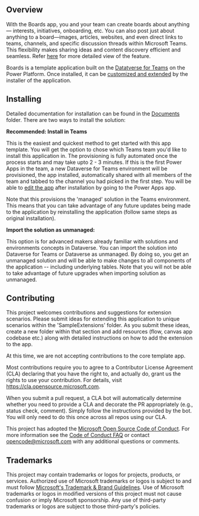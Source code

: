 ## Overview

With the Boards app, you and your team can create boards about anything — interests, initiatives, onboarding, etc. You can also post just about anything to a board—images, articles, websites, and even direct links to teams, channels, and specific discussion threads within Microsoft Teams. This flexibility makes sharing ideas and content discovery efficient and seamless. Refer [here](https://aka.ms/TeamsBoardsDocs) for more detailed view of the feature.

Boards is a template application built on the [Datatverse for Teams](https://powerapps.microsoft.com/en-us/blog/reshape-the-future-of-work-with-microsoft-dataverse-for-teams-now-generally-available/) on the Power Platform. Once installed, it can be [customized and extended](https://docs.microsoft.com/en-us/powerapps/teams/customize-sample-apps) by the installer of the application.

## Installing

Detailed documentation for installation can be found in the [Documents](https://github.com/OfficeDev/microsoft-teams-apps-boards/tree/main/Documentation) folder. There are two ways to install the solution:

**Recommended: Install in Teams**

This is the easiest and quickest method to get started with this app template. You will get the option to chose which Teams team you'd like to install this application in. The provisioning is fully automated once the process starts and may take upto 2 - 3 minutes. If this is the first Power Apps in the team, a new Dataverse for Teams environment will be provisioned, the app installed, automatically shared with all members of the team and tabbed to the channel you had picked in the first step. You will be able to [edit the app](https://docs.microsoft.com/en-us/powerapps/teams/customize-sample-apps) after installation by going to the Power Apps app.

Note that this provisions the 'managed' solution in the Teams environment. This means that you can take advantage of any future updates being made to the application by reinstalling the application (follow same steps as original installation).

**Import the solution as unmanaged:**

This option is for advanced makers already familiar with solutions and environments concepts in Dataverse. You can import the solution into Dataverse for Teams or Dataverse as unmanaged. By doing so, you get an unmanaged solution and will be able to make changes to all components of the application -- including underlying tables. Note that you will not be able to take advantage of future upgrades when importing solution as unmanaged.

## Contributing

This project welcomes contributions and suggestions for extension scenarios. Please submit ideas for extending this application to unique scenarios within the 'SampleExtensions' folder. As you submit these ideas, create a new folder within that section and add resources (flow, canvas app codebase etc.) along with detailed instructions on how to add the extension to the app.

At this time, we are not accepting contributions to the core template app.

Most contributions require you to agree to a Contributor License Agreement (CLA) declaring that you have the right to, and actually do, grant us the rights to use your contribution. For details, visit https://cla.opensource.microsoft.com.

When you submit a pull request, a CLA bot will automatically determine whether you need to provide a CLA and decorate the PR appropriately (e.g., status check, comment). Simply follow the instructions provided by the bot. You will only need to do this once across all repos using our CLA.

This project has adopted the [Microsoft Open Source Code of Conduct](https://opensource.microsoft.com/codeofconduct/). For more information see the [Code of Conduct FAQ](https://opensource.microsoft.com/codeofconduct/faq/) or contact [opencode@microsoft.com](mailto:opencode@microsoft.com) with any additional questions or comments.

## Trademarks

This project may contain trademarks or logos for projects, products, or services. Authorized use of Microsoft 
trademarks or logos is subject to and must follow 
[Microsoft's Trademark & Brand Guidelines](https://www.microsoft.com/en-us/legal/intellectualproperty/trademarks/usage/general).
Use of Microsoft trademarks or logos in modified versions of this project must not cause confusion or imply Microsoft sponsorship.
Any use of third-party trademarks or logos are subject to those third-party's policies.

